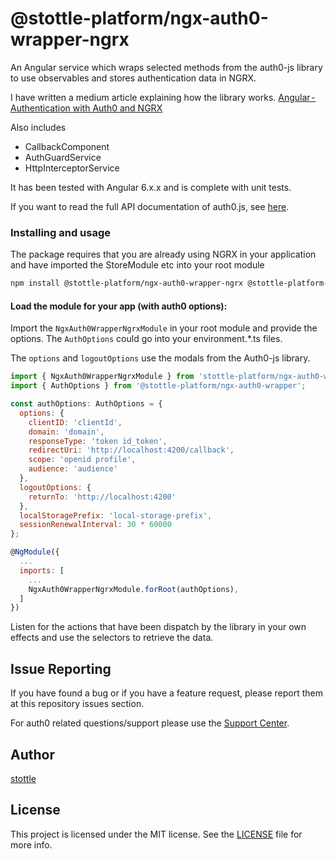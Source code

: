 # @stottle-platform/ngx-auth0-wrapper-ngrx

An Angular service which wraps selected methods from the auth0-js library to use observables and stores authentication data in NGRX.

I have written a medium article explaining how the library works. [Angular - Authentication with Auth0 and NGRX](https://medium.com/@stuarttottle)

Also includes

- CallbackComponent
- AuthGuardService
- HttpInterceptorService

It has been tested with Angular 6.x.x and is complete with unit tests.

If you want to read the full API documentation of auth0.js, see [here](https://auth0.github.io/auth0.js/index.html).

### Installing and usage

The package requires that you are already using NGRX in your application and have imported the StoreModule etc into your root module

```bash
npm install @stottle-platform/ngx-auth0-wrapper-ngrx @stottle-platform-wrapper auth0-js
```

#### Load the module for your app (with auth0 options):

Import the `NgxAuth0WrapperNgrxModule` in your root module and provide the options. The `AuthOptions` could go into your environment.\*.ts files.

The `options` and `logoutOptions` use the modals from the Auth0-js library.

```javascript
import { NgxAuth0WrapperNgrxModule } from 'stottle-platform/ngx-auth0-wrapper-ngrx';
import { AuthOptions } from '@stottle-platform/ngx-auth0-wrapper';

const authOptions: AuthOptions = {
  options: {
    clientID: 'clientId',
    domain: 'domain',
    responseType: 'token id_token',
    redirectUri: 'http://localhost:4200/callback',
    scope: 'openid profile',
    audience: 'audience'
  },
  logoutOptions: {
    returnTo: 'http://localhost:4200'
  },
  localStoragePrefix: 'local-storage-prefix',
  sessionRenewalInterval: 30 * 60000
};

@NgModule({
  ...
  imports: [
    ...
    NgxAuth0WrapperNgrxModule.forRoot(authOptions),
  ]
})
```

Listen for the actions that have been dispatch by the library in your own effects and use the selectors to retrieve the data.

## Issue Reporting

If you have found a bug or if you have a feature request, please report them at this repository issues section.

For auth0 related questions/support please use the [Support Center](https://support.auth0.com).

## Author

[stottle](https://stottle.uk)

## License

This project is licensed under the MIT license. See the [LICENSE](LICENSE) file for more info.
